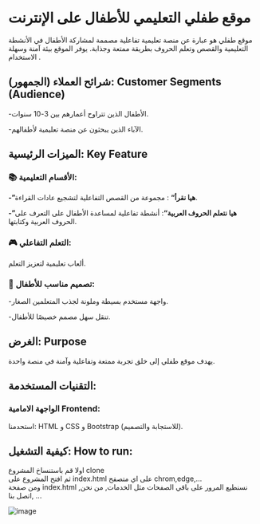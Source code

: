 # موقع طفلي التعليمي للأطفال على الإنترنت
موقع طفلي هو عبارة عن منصة تعليمية تفاعلية مصممة لمشاركة الأطفال في الأنشطة التعليمية والقصص وتعلم الحروف بطريقة ممتعة وجذابة. يوفر الموقع بيئة آمنة وسهلة الاستخدام .
## شرائح العملاء (الجمهور): Customer Segments (Audience)
-الأطفال الذين تتراوح أعمارهم بين 3-10 سنوات.  

-الآباء الذين يبحثون عن منصة تعليمية لأطفالهم.

## الميزات الرئيسية: Key Feature
### 📚 الأقسام التعليمية:  

**-”هيا نقرأ“** : مجموعة من القصص التفاعلية لتشجيع عادات القراءة.  

**-”هيا نتعلم الحروف العربية“**: أنشطة تفاعلية لمساعدة الأطفال على التعرف على الحروف العربية وكتابتها.  
  
### 🎮 التعلم التفاعلي: 
ألعاب تعليمية لتعزيز التعلم.  

### 🌟 تصميم مناسب للأطفال:  

-واجهة مستخدم بسيطة وملونة لجذب المتعلمين الصغار.   

-تنقل سهل مصمم خصيصًا للأطفال.

## الغرض: Purpose

يهدف موقع طفلي إلى خلق تجربة ممتعة وتفاعلية وآمنة في منصة واحدة.

## التقنيات المستخدمة:
### الواجهة الامامية Frontend:

استحدمنا: HTML و CSS و Bootstrap (للاستجابة والتصميم).
                                                                                                                                                                                
## كيفية التشغيل: How to run:  
اولا قم باستنساخ المشروع clone  
ثم افتح المشروع على index.html على اي متصفح chrom,edge,...  
ومن صفحة index.html نسنطيع المرور على باقي الصفحات مثل الخدمات, من نحن, اتصل بنا, ...

![image](https://github.com/user-attachments/assets/c011f4f8-025a-490f-b567-932c3b4e0c4b)


